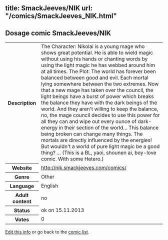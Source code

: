 title: SmackJeeves/NIK
url: "/comics/SmackJeeves_NIK.html"
---
Dosage comic SmackJeeves/NIK
-----------------------------------------

<p id="msg"></p>
<script type="text/javascript">
if (window.location.search === '?edit_info_mail=sent_ok') {
  var elem = document.getElementById("msg");
  elem.innerHTML = 'Edited information sucessfully sent for review, which is usually done daily. Thanks!';
  elem.className = 'ok';
}
</script>
<table class="comicinfo">
<tr>
<th>Description</th><td>The Character: Nikolai is a young mage who shows great potential. He is able to wield magic without using his hands or chanting words by using the light magic he has webbed around him at all times. The Plot: The world has forever been balanced between good and evil. Each mortal lying somewhere between the two extremes. Now that a new mage has taken over the council, the light beings have a burst of power which breaks the balance they have with the dark beings of the world. And they aren't willing to keep the balance, no, the mage council decides to use this power for all they can and wipe out every ounce of dark-energy in their section of the world... This balance being broken can change many things. The mortals are directly influenced by the energies! But wouldn't a world of pure light magic be a good thing? ... (This is a BL, yaoi, shounen ai, boy-love comic. With some Hetero.)</td>
</tr>
<tr>
<th>Website</th><td><a href="http://nik.smackjeeves.com/comics/">http://nik.smackjeeves.com/comics/</a></td>
</tr>
<tr>
<th>Genre</th><td>Other</td>
</tr>
<tr>
<th>Language</th><td>English</td>
</tr>
<tr>
<th>Adult content</th><td>no</td>
</tr>
<tr>
<th>Status</th><td>ok on 15.11.2013</td>
</tr>
<tr>
<th>Votes</th><td>0</td>
</tr>
</table>

[Edit this info](SmackJeeves_NIK_edit.html) or go back to the [comic list](../comic-index.html).
